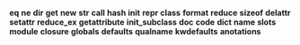 <!--
 FileName:      magic_method
 Author:        8ucchiman
 CreatedDate:   2023-07-01 13:53:02
 LastModified:  2023-01-25 10:56:12 +0900
 Reference:     8ucchiman.jp
 Description:   ---
-->



__eq__
__ne__
__dir__
__get__
__new__
__str__
__call__
__hash__
__init__
__repr__
__class__
__format__
__reduce__
__sizeof__
__delattr__
__setattr__
__reduce_ex__
__getattribute__
__init_subclass__
__doc__
__code__
__dict__
__name__
__slots__
__module__
__closure__
__globals__
__defaults__
__qualname__
__kwdefaults__
__anotations__
